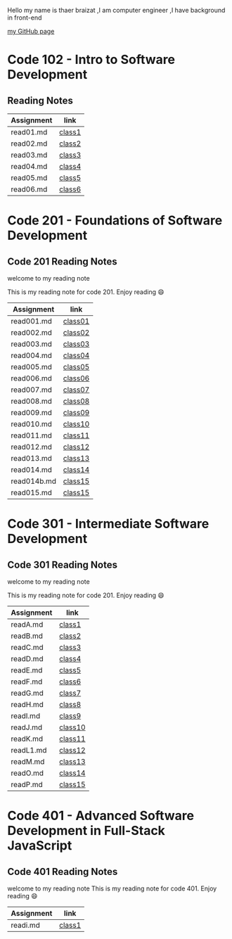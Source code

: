 Hello my name is thaer braizat ,I am computer engineer ,I have background in front-end
 
 [my GitHub page](https://github.com/thaerbraizat)

 # Code 102 - Intro to Software Development
 ## Reading Notes


|  Assignment |    link             |
| ----------- | -----------         |
|  read01.md  | [class1](read01.md) |
|  read02.md  | [class2](read02.md) |
|  read03.md  | [class3](read03.md) |
|  read04.md  | [class4](read04.md) |
|  read05.md  | [class5](read05.md) |
|  read06.md  | [class6](read06.md) |


# Code 201 - Foundations of Software Development
## Code 201 Reading Notes

welcome to my reading note 

This is my reading note for code 201.
Enjoy reading 😄

|  Assignment |    link             |
| ----------- | -----------         |
|  read001.md  | [class01](read001.md) |
|  read002.md  | [class02](read002.md) |
|  read003.md  | [class03](read003.md) |
|  read004.md  | [class04](read004.md) |
|  read005.md  | [class05](read005.md) |
|  read006.md  | [class06](read006.md) |
|  read007.md  | [class07](read007.md) |
|  read008.md  | [class08](read008.md) |
|  read009.md  | [class09](read009.md) |
|  read010.md  | [class10](read010.md) |
|  read011.md  | [class11](read011.md) |
|  read012.md  | [class12](read012.md) |
|  read013.md  | [class13](read013.md) |
|  read014.md  | [class14](read014.md) |
|  read014b.md | [class15](read014b.md)|
|  read015.md  | [class15](read015.md) |



# Code 301 - Intermediate Software Development
## Code 301 Reading Notes
welcome to my reading note 

This is my reading note for code 201.
Enjoy reading 😄

|  Assignment |    link             |
| ----------- | -----------         |
|  readA.md   | [class1](readA.md)  |
|  readB.md   | [class2](readB.md)  |
|  readC.md   | [class3](readC.md)  |
|  readD.md   | [class4](readD.md)  |
|  readE.md   | [class5](readE.md)  |
|  readF.md   | [class6](readF.md)  |
|  readG.md   | [class7](readG.md)  |
|  readH.md   | [class8](readH.md)  |
|  readI.md   | [class9](readI.md)  |
|  readJ.md   | [class10](readJ.md) |
|  readK.md   | [class11](readK.md) |
|  readL1.md  | [class12](readL1.md)|
|  readM.md   | [class13](readM.md) |
|  readO.md   | [class14](readO.md) |
|  readP.md   | [class15](readP.md) |


# Code 401 - Advanced Software Development in Full-Stack JavaScript
## Code 401 Reading Notes

welcome to my reading note 
This is my reading note for code 401.
Enjoy reading 😄

|  Assignment |    link             |
| ----------- | ----------------    |
|  readi.md   | [class1](readi.md)  |